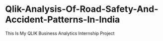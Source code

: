 # Qlik-Analysis-Of-Road-Safety-And-Accident-Patterns-In-India
This Is My  QLIK Business Analytics Internship Project
